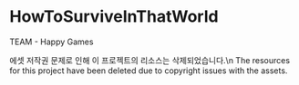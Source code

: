 # HowToSurviveInThatWorld
TEAM - Happy Games

에셋 저작권 문제로 인해 이 프로젝트의 리소스는 삭제되었습니다.\n
The resources for this project have been deleted due to copyright issues with the assets.
